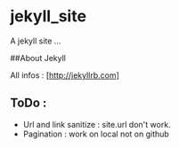 jekyll_site
===========

A jekyll site ...

##About Jekyll

All infos : [http://jekyllrb.com]

## ToDo :
- Url and link sanitize : site.url don't work.
- Pagination : work on local not on github
